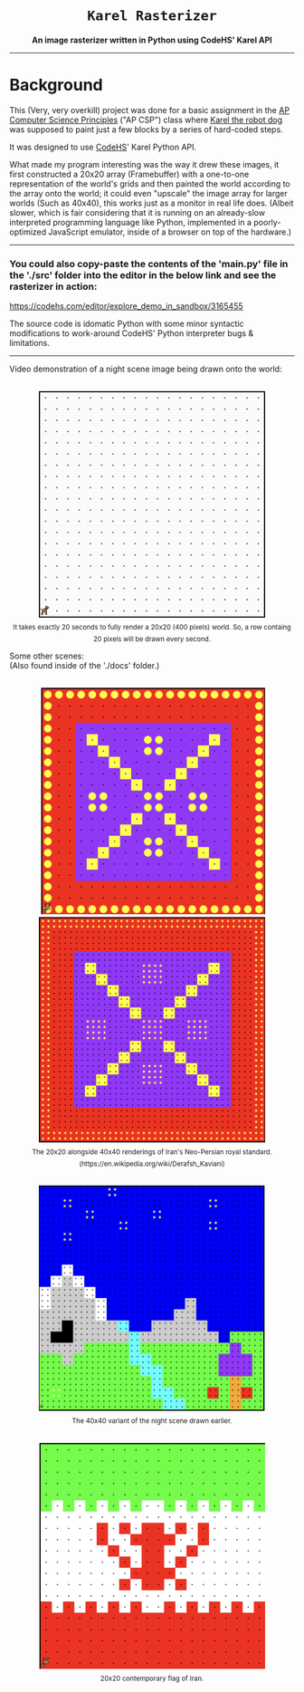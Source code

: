 <div align="center">

  <h1><code>Karel Rasterizer</code></h1>

  <p>
    <strong>An image rasterizer written in Python using CodeHS' Karel API</strong>
  </p>
  
</div>

***

# Background

This (Very, very overkill) project was done for a basic assignment in the [AP Computer Science Principles](https://en.wikipedia.org/wiki/AP_Computer_Science_Principles) ("AP CSP") class where [Karel the robot dog](https://en.wikipedia.org/wiki/Karel_(programming_language)) was supposed to paint just a few blocks by a series of hard-coded steps.

It was designed to use [CodeHS](https://en.wikipedia.org/wiki/CodeHS)' Karel Python API.


What made my program interesting was the way it drew these images, it first constructed a 20x20 array (Framebuffer) with a one-to-one representation of the world's grids and then painted the world according to the array onto the world; it could even "upscale" the image array for larger worlds (Such as 40x40), this works just as a monitor in real life does. (Albeit slower, which is fair considering that it is running on an already-slow interpreted programming language like Python, implemented in a poorly-optimized JavaScript emulator, inside of a browser on top of the hardware.)

---

### You could also copy-paste the contents of the 'main.py' file in the './src' folder into the editor in the below link and see the rasterizer in action: <br />
https://codehs.com/editor/explore_demo_in_sandbox/3165455


The source code is idomatic Python with some minor syntactic modifications to work-around CodeHS' Python interpreter bugs & limitations.

---

Video demonstration of a night scene image being drawn onto the world:

<p align="center" text-align="center"> <br />
  <img width="400" height="400"
    src="./docs/demo.gif?raw=true" 
    alt="Demo GIF's placeholder, If the .GIF file does not load properly then you could try manually opening the 'demo.gif' file in the 'docs' folder."
    title="A video demonstrating an image of a night scene being drawn."
  />
  <br />
  <sub>
    It takes exactly 20 seconds to fully render a 20x20 (400 pixels) world.  So, a row containg 20 pixels will be drawn every second.
  </sub>
<br /> </p>


Some other scenes: <br />
(Also found inside of the './docs' folder.)

<p align="center" text-align="center"> <br />
  <img width="400" height="400" src="./docs/derafsh-e kaviani.png?raw=true" />
  <img width="400" height="400" src="./docs/derafsh-e kaviani_4x.png?raw=true" />
  <br />
  <sub>
    The 20x20 alongside 40x40 renderings of Iran's Neo-Persian royal standard. (https://en.wikipedia.org/wiki/Derafsh_Kaviani)
  </sub>
<br /> </p>

<p align="center" text-align="center"> <br />
  <img width="400" height="400" src="./docs/night scene_4x.png?raw=true" />
  <br />
  <sub>
    The 40x40 variant of the night scene drawn earlier.
  </sub>
<br /> </p>

<p align="center" text-align="center"> <br />
  <img width="400" height="400" src="./docs/flag-of-iran.png?raw=true" />
  <br />
  <sub>
    20x20 contemporary flag of Iran.
  </sub>
<br /> </p>

